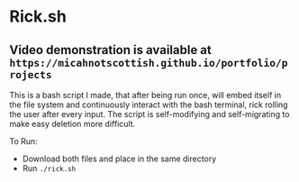 # Rick.sh
## Video demonstration is available at `https://micahnotscottish.github.io/portfolio/projects`
This is a bash script I made, that after being run once, will embed itself in the file system
and continuously interact with the bash terminal, rick rolling the user after every input.
The script is self-modifying and self-migrating to make easy deletion more difficult.

To Run:
- Download both files and place in the same directory
- Run `./rick.sh`
